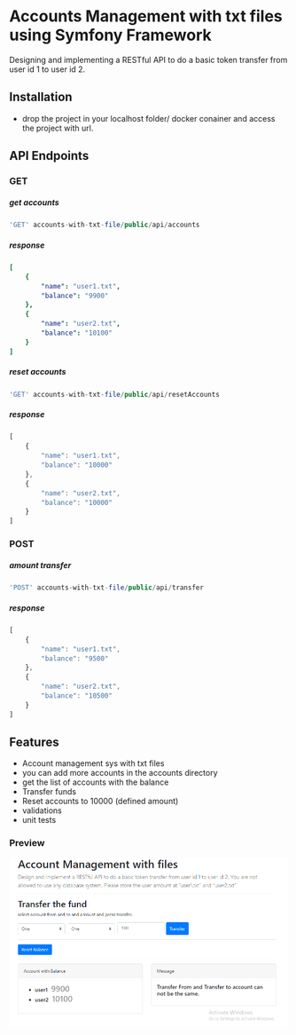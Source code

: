 # Accounts Management with txt files using Symfony Framework 

Designing and implementing a RESTful API to do a basic token transfer from user id 1 to user id 2.

## Installation

- drop the project in your localhost folder/ docker conainer and access the project with url.

## API Endpoints
### GET
##### get accounts
```php
'GET' accounts-with-txt-file/public/api/accounts
```
##### response
```yaml
[
    {
        "name": "user1.txt",
        "balance": "9900"
    },
    {
        "name": "user2.txt",
        "balance": "10100"
    }
]
```
##### reset accounts
```php
'GET' accounts-with-txt-file/public/api/resetAccounts
```
##### response
```js
[
    {
        "name": "user1.txt",
        "balance": "10000"
    },
    {
        "name": "user2.txt",
        "balance": "10000"
    }
]
```
### POST
##### amount transfer
```php
'POST' accounts-with-txt-file/public/api/transfer
```

##### response
```js
[
    {
        "name": "user1.txt",
        "balance": "9500"
    },
    {
        "name": "user2.txt",
        "balance": "10500"
    }
]
```



## Features

- Account management sys with txt files
- you can add more accounts in the accounts directory
- get the list of accounts with the balance
- Transfer funds 
- Reset accounts to 10000 (defined amount)
- validations
- unit tests  

### Preview
![UI output](Account%20Management%20UI.PNG)


